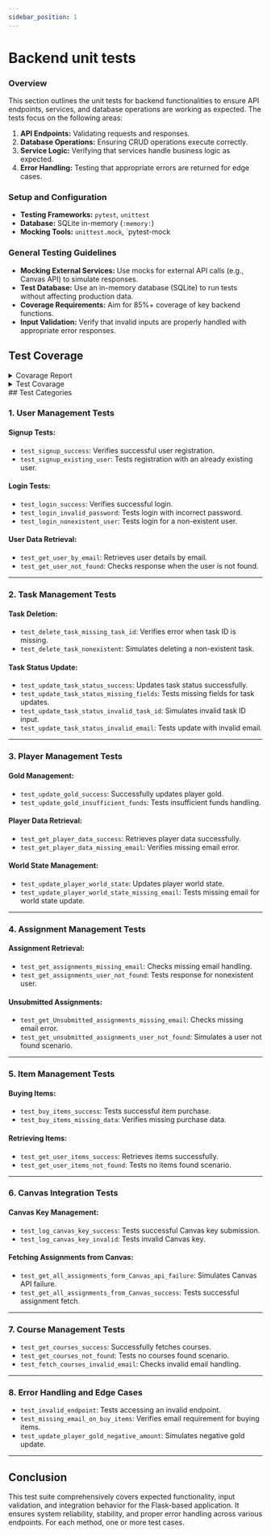 ```yaml
---
sidebar_position: 1
---
```

# Backend unit tests  
### Overview
This section outlines the unit tests for backend functionalities to ensure API endpoints, services, and database operations are working as expected. The tests focus on the following areas:

1. **API Endpoints:** Validating requests and responses.
2. **Database Operations:** Ensuring CRUD operations execute correctly.
3. **Service Logic:** Verifying that services handle business logic as expected.
4. **Error Handling:** Testing that appropriate errors are returned for edge cases.

### Setup and Configuration
* **Testing Frameworks:** `pytest`, `unittest`
* **Database:** SQLite in-memory (`:memory:`)
* **Mocking Tools:** `unittest.mock`, `pytest-mock

### General Testing Guidelines
* **Mocking External Services:** Use mocks for external API calls (e.g., Canvas API) to simulate responses.
* **Test Database:** Use an in-memory database (SQLite) to run tests without affecting production data.
* **Coverage Requirements:** Aim for 85%+ coverage of key backend functions.
* **Input Validation:** Verify that invalid inputs are properly handled with appropriate error responses.

## Test Coverage

<details>
  <summary>Covarage Report</summary>

  [View Coverage Report PDF](Coverage-report.pdf)

</details>

<details>
  <summary>Test Covarage</summary>

  ![Alt Text](backend-test-coverage.png)

</details>
## Test Categories

### 1. **User Management Tests**
#### **Signup Tests:**
- `test_signup_success`: Verifies successful user registration.
- `test_signup_existing_user`: Tests registration with an already existing user.

#### **Login Tests:**
- `test_login_success`: Verifies successful login.
- `test_login_invalid_password`: Tests login with incorrect password.
- `test_login_nonexistent_user`: Tests login for a non-existent user.

#### **User Data Retrieval:**
- `test_get_user_by_email`: Retrieves user details by email.
- `test_get_user_not_found`: Checks response when the user is not found.

---

### 2. **Task Management Tests**
#### **Task Deletion:**
- `test_delete_task_missing_task_id`: Verifies error when task ID is missing.
- `test_delete_task_nonexistent`: Simulates deleting a non-existent task.

#### **Task Status Update:**
- `test_update_task_status_success`: Updates task status successfully.
- `test_update_task_status_missing_fields`: Tests missing fields for task updates.
- `test_update_task_status_invalid_task_id`: Simulates invalid task ID input.
- `test_update_task_status_invalid_email`: Tests update with invalid email.

---

### 3. **Player Management Tests**
#### **Gold Management:**
- `test_update_gold_success`: Successfully updates player gold.
- `test_update_gold_insufficient_funds`: Tests insufficient funds handling.

#### **Player Data Retrieval:**
- `test_get_player_data_success`: Retrieves player data successfully.
- `test_get_player_data_missing_email`: Verifies missing email error.

#### **World State Management:**
- `test_update_player_world_state`: Updates player world state.
- `test_update_player_world_state_missing_email`: Tests missing email for world state update.

---

### 4. **Assignment Management Tests**
#### **Assignment Retrieval:**
- `test_get_assignments_missing_email`: Checks missing email handling.
- `test_get_assignments_user_not_found`: Tests response for nonexistent user.

#### **Unsubmitted Assignments:**
- `test_get_Unsubmitted_assignments_missing_email`: Checks missing email error.
- `test_get_unsubmitted_assignments_user_not_found`: Simulates a user not found scenario.

---

### 5. **Item Management Tests**
#### **Buying Items:**
- `test_buy_items_success`: Tests successful item purchase.
- `test_buy_items_missing_data`: Verifies missing purchase data.

#### **Retrieving Items:**
- `test_get_user_items_success`: Retrieves items successfully.
- `test_get_user_items_not_found`: Tests no items found scenario.

---

### 6. **Canvas Integration Tests**
#### **Canvas Key Management:**
- `test_log_canvas_key_success`: Tests successful Canvas key submission.
- `test_log_canvas_key_invalid`: Tests invalid Canvas key.

#### **Fetching Assignments from Canvas:**
- `test_get_all_assignments_form_Canvas_api_failure`: Simulates Canvas API failure.
- `test_get_all_assignments_from_Canvas_success`: Tests successful assignment fetch.

---

### 7. **Course Management Tests**
- `test_get_courses_success`: Successfully fetches courses.
- `test_get_courses_not_found`: Tests no courses found scenario.
- `test_fetch_courses_invalid_email`: Checks invalid email handling.

---

### 8. **Error Handling and Edge Cases**
- `test_invalid_endpoint`: Tests accessing an invalid endpoint.
- `test_missing_email_on_buy_items`: Verifies email requirement for buying items.
- `test_update_player_gold_negative_amount`: Simulates negative gold update.

---

## Conclusion
This test suite comprehensively covers expected functionality, input validation, and integration behavior for the Flask-based application. It ensures system reliability, stability, and proper error handling across various endpoints.
For each method, one or more test cases.

